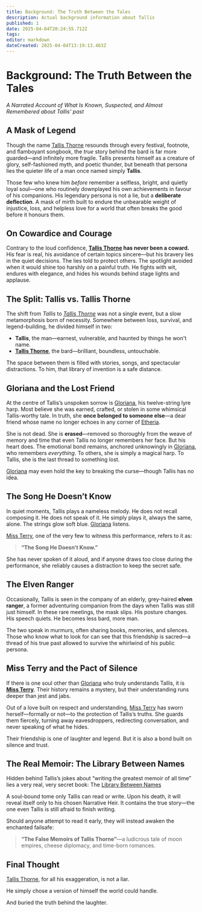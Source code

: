 ```yaml
---
title: Background: The Truth Between the Tales
description: Actual background information about Tallis
published: 1
date: 2025-04-04T20:24:55.712Z
tags: 
editor: markdown
dateCreated: 2025-04-04T13:19:13.463Z
---
```


# Background: The Truth Between the Tales  
*A Narrated Account of What Is Known, Suspected, and Almost Remembered about Tallis' past*

## A Mask of Legend

Though the name [Tallis Thorne](/location/settlement/city/city-of-or/local/tallis-thorne.md) resounds through every festival, footnote, and flamboyant songbook, the *true* story behind the bard is far more guarded—and infinitely more fragile. Tallis presents himself as a creature of glory, self-fashioned myth, and poetic thunder, but beneath that persona lies the quieter life of a man once named simply **Tallis**.

Those few who knew him *before* remember a selfless, bright, and quietly loyal soul—one who routinely downplayed his own achievements in favour of his companions. His legendary persona is not a lie, but a **deliberate deflection**. A mask of mirth built to endure the unbearable weight of injustice, loss, and helpless love for a world that often breaks the good before it honours them.

## On Cowardice and Courage

Contrary to the loud confidence, **[Tallis Thorne](/location/settlement/city/city-of-or/local/tallis-thorne.md) has never been a coward.**  
His fear is real, his avoidance of certain topics sincere—but his bravery lies in the quiet decisions. The lies told to protect others. The spotlight avoided when it would shine too harshly on a painful truth. He fights with wit, endures with elegance, and hides his wounds behind stage lights and applause.

## The Split: Tallis vs. Tallis Thorne

The shift from *Tallis* to *[Tallis Thorne](/location/settlement/city/city-of-or/local/tallis-thorne.md)* was not a single event, but a slow metamorphosis born of necessity. Somewhere between loss, survival, and legend-building, he divided himself in two:

- **Tallis**, the man—earnest, vulnerable, and haunted by things he won't name.  
- **[Tallis Thorne](/location/settlement/city/city-of-or/local/tallis-thorne.md)**, the bard—brilliant, boundless, untouchable.

The space between them is filled with stories, songs, and spectacular distractions. To him, that library of invention is a safe distance.

## Gloriana and the Lost Friend

At the centre of Tallis’s unspoken sorrow is [Gloriana](/location/settlement/city/city-of-or/local/tallis-thorne/gloriana.md), his twelve-string lyre harp. Most believe she was earned, crafted, or stolen in some whimsical Tallis-worthy tale. In truth, she **once belonged to someone else**—a dear friend whose name no longer echoes in any corner of [Etheria](/etheria.md).

She is not dead. She is **erased**—removed so thoroughly from the weave of memory and time that even Tallis no longer remembers her face. But his heart does. The emotional bond remains, anchored unknowingly in [Gloriana](/location/settlement/city/city-of-or/local/tallis-thorne/gloriana.md), who remembers *everything*. To others, she is simply a magical harp. To Tallis, she is the last thread to something lost.

[Gloriana](/location/settlement/city/city-of-or/local/tallis-thorne/gloriana.md) may even hold the key to breaking the curse—though Tallis has no idea.

## The Song He Doesn’t Know

In quiet moments, Tallis plays a nameless melody. He does not recall composing it. He does not speak of it. He simply plays it, always the same, alone. The strings glow soft blue. [Gloriana](/location/settlement/city/city-of-or/local/tallis-thorne/gloriana.md) listens.

[Miss Terry](/being/character/miss-terry.md), one of the very few to witness this performance, refers to it as:

> **“The Song He Doesn’t Know.”**

She has never spoken of it aloud, and if anyone draws too close during the performance, she reliably causes a distraction to keep the secret safe.

## The Elven Ranger

Occasionally, Tallis is seen in the company of an elderly, grey-haired **elven ranger**, a former adventuring companion from the days when Tallis was still just himself. In these rare meetings, the mask slips. His posture changes. His speech quiets. He becomes less bard, more man.

The two speak in murmurs, often sharing books, memories, and silences. Those who know what to look for can see that this friendship is sacred—a thread of his true past allowed to survive the whirlwind of his public persona.

## Miss Terry and the Pact of Silence

If there is one soul other than [Gloriana](/location/settlement/city/city-of-or/local/tallis-thorne/gloriana.md) who truly understands Tallis, it is **[Miss Terry](/being/character/miss-terry.md)**. Their history remains a mystery, but their understanding runs deeper than jest and jabs.

Out of a love built on respect and understanding, [Miss Terry](/being/character/miss-terry.md) has sworn herself—formally or not—to the protection of Tallis’s truths. She guards them fiercely, turning away eavesdroppers, redirecting conversation, and never speaking of what he hides.

Their friendship is one of laughter and legend. But it is also a bond built on silence and trust.

## The Real Memoir: The Library Between Names

Hidden behind Tallis’s jokes about “writing the greatest memoir of all time” lies a very real, very secret book: The [Library Between Names](/location/settlement/city/city-of-or/local/tallis-thorne/library-between-names.md)

A soul-bound tome only Tallis can read or write. Upon his death, it will reveal itself only to his chosen Narrative Heir. It contains the true story—the one even Tallis is still afraid to finish writing.

Should anyone attempt to read it early, they will instead awaken the enchanted failsafe:  
> **“The False Memoirs of Tallis Thorne”**—a ludicrous tale of moon empires, cheese diplomacy, and time-born romances.

## Final Thought

[Tallis Thorne](/location/settlement/city/city-of-or/local/tallis-thorne.md), for all his exaggeration, is not a liar.

He simply chose a version of himself the world could handle.

And buried the truth behind the laughter.
